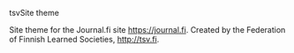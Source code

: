 tsvSite theme

Site theme for the Journal.fi site https://journal.fi. Created by the Federation of Finnish Learned Societies, http://tsv.fi.



